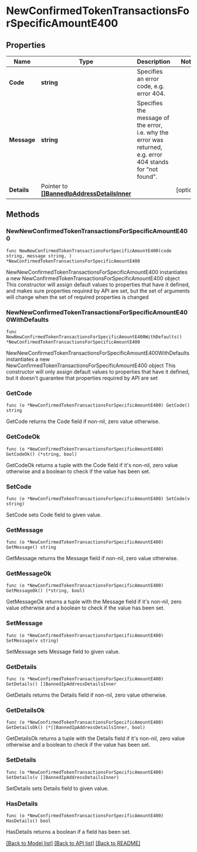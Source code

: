 # NewConfirmedTokenTransactionsForSpecificAmountE400

## Properties

Name | Type | Description | Notes
------------ | ------------- | ------------- | -------------
**Code** | **string** | Specifies an error code, e.g. error 404. | 
**Message** | **string** | Specifies the message of the error, i.e. why the error was returned, e.g. error 404 stands for “not found”. | 
**Details** | Pointer to [**[]BannedIpAddressDetailsInner**](BannedIpAddressDetailsInner.md) |  | [optional] 

## Methods

### NewNewConfirmedTokenTransactionsForSpecificAmountE400

`func NewNewConfirmedTokenTransactionsForSpecificAmountE400(code string, message string, ) *NewConfirmedTokenTransactionsForSpecificAmountE400`

NewNewConfirmedTokenTransactionsForSpecificAmountE400 instantiates a new NewConfirmedTokenTransactionsForSpecificAmountE400 object
This constructor will assign default values to properties that have it defined,
and makes sure properties required by API are set, but the set of arguments
will change when the set of required properties is changed

### NewNewConfirmedTokenTransactionsForSpecificAmountE400WithDefaults

`func NewNewConfirmedTokenTransactionsForSpecificAmountE400WithDefaults() *NewConfirmedTokenTransactionsForSpecificAmountE400`

NewNewConfirmedTokenTransactionsForSpecificAmountE400WithDefaults instantiates a new NewConfirmedTokenTransactionsForSpecificAmountE400 object
This constructor will only assign default values to properties that have it defined,
but it doesn't guarantee that properties required by API are set

### GetCode

`func (o *NewConfirmedTokenTransactionsForSpecificAmountE400) GetCode() string`

GetCode returns the Code field if non-nil, zero value otherwise.

### GetCodeOk

`func (o *NewConfirmedTokenTransactionsForSpecificAmountE400) GetCodeOk() (*string, bool)`

GetCodeOk returns a tuple with the Code field if it's non-nil, zero value otherwise
and a boolean to check if the value has been set.

### SetCode

`func (o *NewConfirmedTokenTransactionsForSpecificAmountE400) SetCode(v string)`

SetCode sets Code field to given value.


### GetMessage

`func (o *NewConfirmedTokenTransactionsForSpecificAmountE400) GetMessage() string`

GetMessage returns the Message field if non-nil, zero value otherwise.

### GetMessageOk

`func (o *NewConfirmedTokenTransactionsForSpecificAmountE400) GetMessageOk() (*string, bool)`

GetMessageOk returns a tuple with the Message field if it's non-nil, zero value otherwise
and a boolean to check if the value has been set.

### SetMessage

`func (o *NewConfirmedTokenTransactionsForSpecificAmountE400) SetMessage(v string)`

SetMessage sets Message field to given value.


### GetDetails

`func (o *NewConfirmedTokenTransactionsForSpecificAmountE400) GetDetails() []BannedIpAddressDetailsInner`

GetDetails returns the Details field if non-nil, zero value otherwise.

### GetDetailsOk

`func (o *NewConfirmedTokenTransactionsForSpecificAmountE400) GetDetailsOk() (*[]BannedIpAddressDetailsInner, bool)`

GetDetailsOk returns a tuple with the Details field if it's non-nil, zero value otherwise
and a boolean to check if the value has been set.

### SetDetails

`func (o *NewConfirmedTokenTransactionsForSpecificAmountE400) SetDetails(v []BannedIpAddressDetailsInner)`

SetDetails sets Details field to given value.

### HasDetails

`func (o *NewConfirmedTokenTransactionsForSpecificAmountE400) HasDetails() bool`

HasDetails returns a boolean if a field has been set.


[[Back to Model list]](../README.md#documentation-for-models) [[Back to API list]](../README.md#documentation-for-api-endpoints) [[Back to README]](../README.md)


